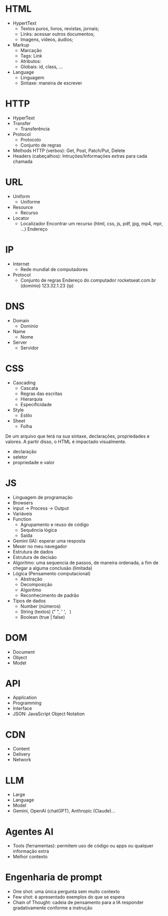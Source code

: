 # HTML
- HypertText
    - Textos puros, livros, revistas, jornais;
    - Links: acessar outros documentos;
    - Imagens, vídeos, áudios;
- Markup
    - Marcação
    - Tags: Link
    - Atributos:
    - Globais: id, class, ...
- Language
    - Linguagem
    - Sintaxe: maneira de escrever

# HTTP
- HyperText
- Transfer
    - Transferência
- Protocol
    - Protocolo
    - Conjunto de regras
- Methods HTTP (verbos): Get, Post, Patch/Put, Delete
- Headers (cabeçalhos): Intruções/Informações extras para cada chamada

# URL
- Uniform
    - Uniforme
- Resource
    - Recurso
- Locator
    - Localizador Encontrar um recurso (html, css, js, pdf, jpg, mp4, mpr, ...) Endereço

# IP
- Internet
    - Rede mundial de computadores
- Protocol
    - Conjunto de regras Endereço do computador rocketseat.com.br (domínio) 123.32.1.23 (ip)

# DNS
- Domain
    - Domínio
- Name
    - Nome
- Server
    - Servidor

# CSS
- Cascading
    - Cascata
    - Regras das escritas
    - Hierarquia
    - Especificidade
- Style
    - Estilo
- Sheet
    - Folha
    
De um arquivo que terá na sua sintaxe, declarações, propriedades e valores. A partir disso, o HTML é impactado visualmente.

- declaração
- seletor
- propriedade e valor

# JS
- Linguagem de programação
- Browsers
- Input -> Process -> Output
- Variáveis
- Function
    - Agrupamento e reuso de código
    - Sequência lógica
    - Saída
- Gemini (IA): esperar uma resposta
- Mexer no meu navegador
- Estrutura de dados
- Estrutura de decisão
- Algoritmo: uma sequencia de passos, de maneira ordenada, a fim de chegar a alguma conclusão (limitada)
- Lógica (Pensamento computacional)
    - Abstração
    - Decomposição
    - Algoritmo
    - Reconhecimento de padrão
- Tipos de dados
    - Number (números)
    - String (textos) (" ", ' ', ` `)
    - Boolean (true | false)

# DOM
- Document
- Object
- Model

# API
- Application
- Programming
- Interface
- JSON: JavaScript Object Notation

# CDN
- Content 
- Delivery
- Network

# LLM 
- Large
- Language
- Model
- Gemini, OpenAI (chatGPT), Anthropic (Claude)...

# Agentes AI
- Tools (ferramentas): permitem uso de código ou apps ou qualquer informação extra
- Melhor contexto

# Engenharia de prompt
- One shot: uma única pergunta sem muito contexto
- Few shot: é apresentado exemplos do que se espera
- Chain of Thought: cadeia de pensamento para a IA responder gradativamente conforme a instrução